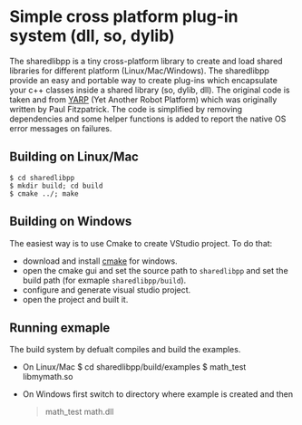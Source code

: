 
Simple cross platform plug-in system (dll, so, dylib) 
=====================================================

The sharedlibpp is a tiny cross-platform library to create and load shared 
libraries for different platform (Linux/Mac/Windows). The sharedlibpp provide
an easy and portable way to create plug-ins which encapsulate your c++ classes
inside a shared library (so, dylib, dll). The original code is taken and from 
[YARP](http://wiki.icub.org/yarpdoc/index.html) (Yet Another Robot Platform) which was originally written by Paul Fitzpatrick. 
The code is simplified by removing dependencies and some helper functions is added 
to report the native OS error messages on failures. 


Building on Linux/Mac
---------------------
    $ cd sharedlibpp
    $ mkdir build; cd build
    $ cmake ../; make 


Building on Windows
-------------------
The easiest way is to use Cmake to create VStudio project. To do that: 

* download and install [cmake](http://www.cmake.org/download/) for windows.
* open the cmake gui and set the source path to `sharedlibpp` and set the
  build path (for exmaple `sharedlibpp/build`).
* configure and generate visual studio project. 
* open the project and built it. 

Running exmaple
----------------
The build system by defualt compiles and build the examples. 

* On Linux/Mac
    $ cd sharedlibpp/build/examples
    $ math_test libmymath.so 

* On Windows first switch to directory where example is created and then 
    > math_test math.dll


